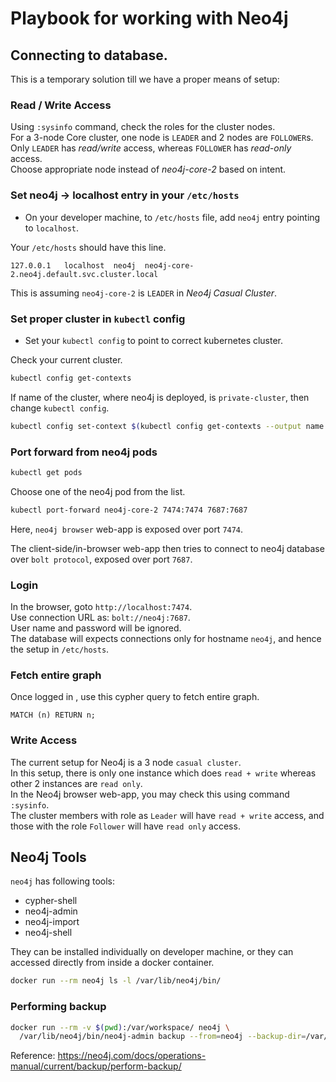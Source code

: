 # Playbook for working with Neo4j

## Connecting to database.

This is a temporary solution till we have a proper means of setup:

### Read / Write Access

Using `:sysinfo` command, check the roles for the cluster nodes.<br>
For a 3-node Core cluster, one node is `LEADER` and 2 nodes are `FOLLOWER`s.<br>
Only `LEADER` has _read/write_ access, whereas `FOLLOWER` has _read-only_ access.<br>
Choose appropriate node instead of _neo4j-core-2_ based on intent.

### Set neo4j -> localhost entry in your `/etc/hosts`
 * On your developer machine, to `/etc/hosts` file, add `neo4j` entry pointing to `localhost`.

Your `/etc/hosts` should have this line.
```text
127.0.0.1	localhost  neo4j  neo4j-core-2.neo4j.default.svc.cluster.local
```

This is assuming `neo4j-core-2` is `LEADER` in _Neo4j Casual Cluster_.

### Set proper cluster in `kubectl` config

 * Set your `kubectl config` to point to correct kubernetes cluster.

Check your current cluster.
```bash
kubectl config get-contexts
```

If name of the cluster, where neo4j is deployed, is `private-cluster`, then change `kubectl config`. 
```bash
kubectl config set-context $(kubectl config get-contexts --output name | grep private-cluster) 
```

### Port forward from neo4j pods

```bash
kubectl get pods
```

Choose one of the neo4j pod from the list.

```bash
kubectl port-forward neo4j-core-2 7474:7474 7687:7687
``` 

Here, `neo4j browser` web-app is exposed over port `7474`.

The client-side/in-browser web-app then tries to connect to neo4j database over `bolt protocol`, exposed over port `7687`.

### Login

In the browser, goto `http://localhost:7474`.<br>
Use connection URL as: `bolt://neo4j:7687`.<br>
User name and password will be ignored.<br>
The database will expects connections only for hostname `neo4j`, and hence the setup in `/etc/hosts`.

### Fetch entire graph

Once logged in , use this cypher query to fetch entire graph.

```cypher
MATCH (n) RETURN n;
```

### Write Access

The current setup for Neo4j is a 3 node `casual cluster`.<br>
In this setup, there is only one instance which does `read + write` whereas other 2 instances are `read only`.<br>
In the Neo4j browser web-app, you may check this using command `:sysinfo`.<br>
The cluster members with role as `Leader` will have `read + write` access, and those with the role `Follower` will
have `read only` access.

## Neo4j Tools

`neo4j` has following tools: 
 * cypher-shell
 * neo4j-admin
 * neo4j-import
 * neo4j-shell

They can be installed individually on developer machine, or they can accessed directly from inside a docker container. 

```bash
docker run --rm neo4j ls -l /var/lib/neo4j/bin/
```

### Performing backup

```bash
docker run --rm -v $(pwd):/var/workspace/ neo4j \
  /var/lib/neo4j/bin/neo4j-admin backup --from=neo4j --backup-dir=/var/workspace/ --name=graph.db --pagecache=4G
```

Reference: https://neo4j.com/docs/operations-manual/current/backup/perform-backup/